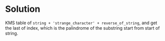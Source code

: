 # Solution
KMS table of `string + 'strange_character' + reverse_of_string`, and get the last of index, which is the palindrome of the substring start from start of string.
